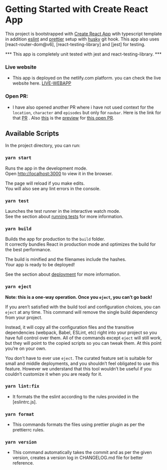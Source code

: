 # Getting Started with Create React App

This project is bootstrapped with [Create React App](https://github.com/facebook/create-react-app) wtih typescript template in addition [eslint](https://www.npmjs.com/package/eslint) and [prettier](https://www.npmjs.com/package/prettier) setup with [husky](https://www.npmjs.com/package/husky) git hook. This app also uses [react-router-dom@v6], [react-testing-library] and [jest] for testing. 

*** This app is completely unit tested with jest and react-testing-library. ***


### Live website
- This app is deployed on the netlify.com platform. you can check the live website here.
[LIVE-WEBAPP](https://friendly-leakey-6c093a.netlify.app/)

### Open PR:
- I have also opened another PR where i have not used context for the `location`, `character` and `episodes` but only for `navbar`. Here is the link for that [PR](https://github.com/Mridul11/perdoo-test/pull/5) . Also [this](https://deploy-preview-5--friendly-leakey-6c093a.netlify.app/) is the [preview](https://deploy-preview-5--friendly-leakey-6c093a.netlify.app/) for [this open PR](https://github.com/Mridul11/perdoo-test/pull/5).

## Available Scripts

In the project directory, you can run:

### `yarn start`

Runs the app in the development mode.\
Open [http://localhost:3000](http://localhost:3000) to view it in the browser.

The page will reload if you make edits.\
You will also see any lint errors in the console.

### `yarn test`

Launches the test runner in the interactive watch mode.\
See the section about [running tests](https://facebook.github.io/create-react-app/docs/running-tests) for more information.

### `yarn build`

Builds the app for production to the `build` folder.\
It correctly bundles React in production mode and optimizes the build for the best performance.

The build is minified and the filenames include the hashes.\
Your app is ready to be deployed!

See the section about [deployment](https://facebook.github.io/create-react-app/docs/deployment) for more information.

### `yarn eject`

**Note: this is a one-way operation. Once you `eject`, you can’t go back!**

If you aren’t satisfied with the build tool and configuration choices, you can `eject` at any time. This command will remove the single build dependency from your project.

Instead, it will copy all the configuration files and the transitive dependencies (webpack, Babel, ESLint, etc) right into your project so you have full control over them. All of the commands except `eject` will still work, but they will point to the copied scripts so you can tweak them. At this point you’re on your own.

You don’t have to ever use `eject`. The curated feature set is suitable for small and middle deployments, and you shouldn’t feel obligated to use this feature. However we understand that this tool wouldn’t be useful if you couldn’t customize it when you are ready for it.


### `yarn lint:fix`
- It formats the the eslint according to the rules provided in the [eslintrc.js].

### `yarn format`
- This commands formats the files using prettier plugin as per the prettierrc rules.

### `yarn version`
- This command automatically takes the commit and as per the given version, creates a version log in CHANGELOG.md file for better reference.
